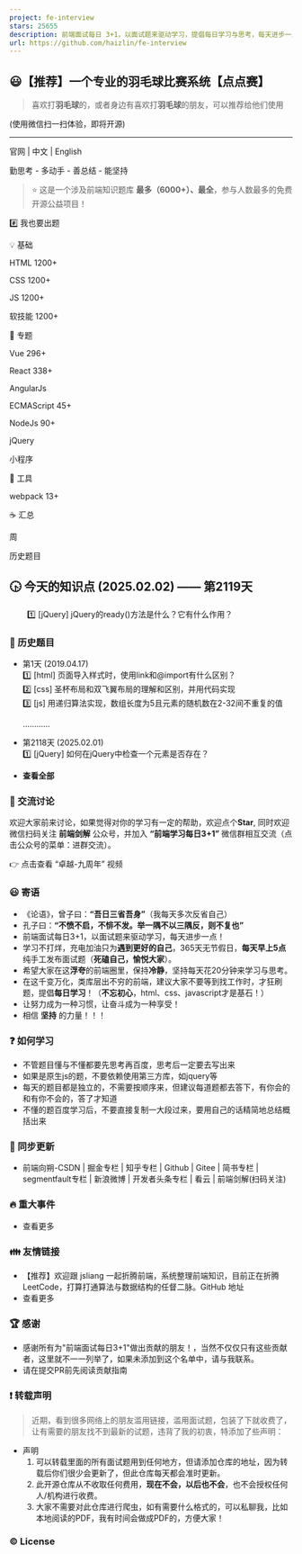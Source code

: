 ```yaml
---
project: fe-interview
stars: 25655
description: 前端面试每日 3+1，以面试题来驱动学习，提倡每日学习与思考，每天进步一点！每天早上5点纯手工发布面试题（死磕自己，愉悦大家），6000+道前端面试题全面覆盖，HTML/CSS/JavaScript/Vue/React/Nodejs/TypeScript/ECMAScritpt/Webpack/Jquery/小程序/软技能……
url: https://github.com/haizlin/fe-interview
---
```


😃【推荐】一个专业的羽毛球比赛系统【点点赛】
-----------------------

> 喜欢打**羽毛球**的，或者身边有喜欢打**羽毛球**的朋友，可以推荐给他们使用

(使用微信扫一扫体验，即将开源)

* * *

官网 | 中文 | English

勤思考 - 多动手 - 善总结 - 能坚持

> ⭐ 这是一个涉及前端知识题库 **最多（6000+）、最全**，参与人数最多的免费开源公益项目！

#️⃣ 我也要出题

💡 基础

HTML 1200+

CSS 1200+

JS 1200+

软技能 1200+

📰 专题

Vue 296+

React 338+

AngularJs

ECMAScript 45+

NodeJs 90+

jQuery

小程序

🔨 工具

webpack 13+

☕ 汇总

周

历史题目

🕟 今天的知识点 (2025.02.02) —— 第2119天
--------------------------------

        :one: \[jQuery\] jQuery的ready()方法是什么？它有什么作用？

### 🐫 历史题目

-   第1天 (2019.04.17)  
    1️⃣ \[html\] 页面导入样式时，使用link和@import有什么区别？  
    2️⃣ \[css\] 圣杯布局和双飞翼布局的理解和区别，并用代码实现  
    3️⃣ \[js\] 用递归算法实现，数组长度为5且元素的随机数在2-32间不重复的值
    
    …………
    
-   第2118天 (2025.02.01)  
    1️⃣ \[jQuery\] 如何在jQuery中检查一个元素是否存在？
    
-   **查看全部**
    

### 🐤 交流讨论

欢迎大家前来讨论，如果觉得对你的学习有一定的帮助，欢迎点个**Star**, 同时欢迎微信扫码关注 **前端剑解** 公众号，并加入 **“前端学习每日3+1”** 微信群相互交流（点击公众号的菜单：进群交流）。

👉 点击查看 “卓越-九周年” 视频

### 😃 寄语

-   《论语》，曾子曰：**“吾日三省吾身”**（我每天多次反省自己）
-   孔子曰：**“不愤不启，不悱不发。举一隅不以三隅反，则不复也”**
-   前端面试每日3+1，以面试题来驱动学习，每天进步一点！
-   学习不打烊，充电加油只为**遇到更好的自己**，365天无节假日，**每天早上5点**纯手工发布面试题（**死磕自己，愉悦大家**）。
-   希望大家在这**浮夸**的前端圈里，保持**冷静**，坚持每天花20分钟来学习与思考。
-   在这千变万化，类库层出不穷的前端，建议大家不要等到找工作时，才狂刷题，提倡**每日学习**！（**不忘初心**，html、css、javascript才是基石！）
-   让努力成为一种习惯，让奋斗成为一种享受！
-   相信 **坚持** 的力量！！！

### ❓ 如何学习

-   不管题目懂与不懂都要先思考再百度，思考后一定要去写出来
-   如果是原生js的题，不要依赖使用第三方库，如jquery等
-   每天的题目都是独立的，不需要按顺序来，但建议每道题都去答下，有你会的和有你不会的，答了才知道
-   不懂的题百度学习后，不要直接复制一大段过来，要用自己的话精简地总结概括出来

### 🌴 同步更新

-   前端向朔-CSDN | 掘金专栏 | 知乎专栏 | Github | Gitee | 简书专栏 | segmentfault专栏 | 新浪微博 | 开发者头条专栏 | 看云 | 前端剑解(扫码关注)

### 🔥 重大事件

-   查看更多

### 👪 友情链接

-   【推荐】欢迎跟 jsliang 一起折腾前端，系统整理前端知识，目前正在折腾 LeetCode，打算打通算法与数据结构的任督二脉。GitHub 地址
-   查看更多

### 🏆 感谢

-   感谢所有为"前端面试每日3+1"做出贡献的朋友！，当然不仅仅只有这些贡献者，这里就不一一列举了，如果未添加到这个名单中，请与我联系。
-   请在提交PR前先阅读贡献指南

### ❗ 转载声明

> 近期，看到很多网络上的朋友滥用链接，滥用面试题，包装了下就收费了，让有需要的朋友找不到最新的试题，违背了我的初衷，特添加了些声明：

-   声明
    1.  可以转载里面的所有面试题用到任何地方，但请添加仓库的地址，因为转载后你们很少会更新了，但此仓库每天都会准时更新。
    2.  此开源仓库从不收取任何费用，**现在不会，以后也不会**，也不会授权任何人/机构进行收费。
    3.  大家不需要对此仓库进行爬虫，如有需要什么格式的，可以私聊我，比如本地阅读的PDF，我有时间会做成PDF的，方便大家！

### ©️ License
